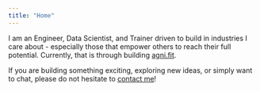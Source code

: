```yaml
---
title: "Home"
---
```



I am an Engineer, Data Scientist, and Trainer driven to build in industries I care about - especially those that empower others to reach their full potential. Currently, that is through building [agni.fit](https://agni.fit).

If you are building something exciting, exploring new ideas, or simply want to chat, please do not hesitate to [contact me](mailto:shreyan.nageswaran@outlook.com)!
